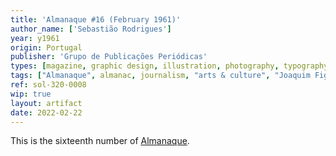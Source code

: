 ```yaml
---
title: 'Almanaque #16 (February 1961)'
author_name: ['Sebastião Rodrigues']
year: y1961
origin: Portugal
publisher: 'Grupo de Publicações Periódicas'
types: [magazine, graphic design, illustration, photography, typography]
tags: ["Almanaque", almanac, journalism, "arts & culture", "Joaquim Figueiredo Magalhães"]
ref: sol-320-0008
wip: true
layout: artifact
date: 2022-02-22
---
```

<p>This is the sixteenth number of <a class="text-cat-link publisher" href="/tags/almanaque/">Almanaque</a>.</p>
